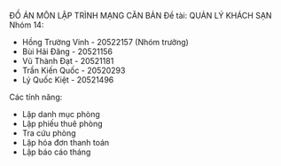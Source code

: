 ĐỒ ÁN MÔN LẬP TRÌNH MẠNG CĂN BẢN
Đề tài: QUẢN LÝ KHÁCH SẠN
Nhóm 14:
- Hồng Trường Vinh - 20522157 (Nhóm trưởng)
- Bùi Hải Đăng - 20521156
- Vũ Thành Đạt	- 20521181
- Trần Kiến Quốc	- 20520293
- Lý Quốc Kiệt	- 20521496


Các tính năng:
+ Lập danh mục phòng
+ Lập phiếu thuê phòng
+ Tra cứu phòng
+ Lập hóa đơn thanh toán
+ Lập báo cáo tháng
